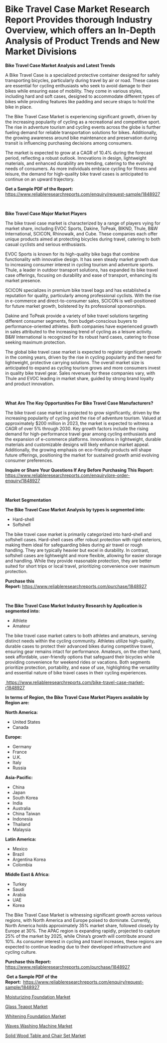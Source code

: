 <p><h1>Bike Travel Case Market Research Report Provides thorough Industry Overview, which offers an In-Depth Analysis of Product Trends and New Market Divisions</h1></p><p><strong>Bike Travel Case Market Analysis and Latest Trends</strong></p>
<p><p>A Bike Travel Case is a specialized protective container designed for safely transporting bicycles, particularly during travel by air or road. These cases are essential for cycling enthusiasts who seek to avoid damage to their bikes while ensuring ease of mobility. They come in various styles, including hard and soft cases, designed to accommodate different types of bikes while providing features like padding and secure straps to hold the bike in place.</p><p>The Bike Travel Case Market is experiencing significant growth, driven by the increasing popularity of cycling as a recreational and competitive sport. The rise in adventure tourism and cycling events across the globe is further fueling demand for reliable transportation solutions for bikes. Additionally, the growing awareness around bike maintenance and preservation during transit is influencing purchasing decisions among consumers.</p><p>The market is expected to grow at a CAGR of 10.4% during the forecast period, reflecting a robust outlook. Innovations in design, lightweight materials, and enhanced durability are trending, catering to the evolving needs of consumers. As more individuals embrace cycling for fitness and leisure, the demand for high-quality bike travel cases is anticipated to continue on an upward trajectory.</p></p>
<p><strong>Get a Sample PDF of the Report:&nbsp;</strong> <a href="https://www.reliableresearchreports.com/enquiry/request-sample/1848927?utm_campaign=36&utm_medium=2&utm_source=Github&utm_content=ia&utm_term=08022025&utm_id=bike-travel-case">https://www.reliableresearchreports.com/enquiry/request-sample/1848927</a></p>
<p>&nbsp;</p>
<p><strong>Bike Travel Case Major Market Players</strong></p>
<p><p>The bike travel case market is characterized by a range of players vying for market share, including EVOC Sports, Dakine, ToPeak, BIKND, Thule, B&W International, SCICON, Rhinowalk, and Cube. These companies each offer unique products aimed at protecting bicycles during travel, catering to both casual cyclists and serious enthusiasts.</p><p>EVOC Sports is known for its high-quality bike bags that combine functionality with innovative design. It has seen steady market growth due to increasing consumer interest in cycling tourism and adventure sports. Thule, a leader in outdoor transport solutions, has expanded its bike travel case offerings, focusing on durability and ease of transport, enhancing its market presence. </p><p>SCICON specializes in premium bike travel bags and has established a reputation for quality, particularly among professional cyclists. With the rise in e-commerce and direct-to-consumer sales, SCICON is well-positioned for future market growth, bolstered by its professional sponsorships.</p><p>Dakine and ToPeak provide a variety of bike travel solutions targeting different consumer segments, from budget-conscious buyers to performance-oriented athletes. Both companies have experienced growth in sales attributed to the increasing trend of cycling as a leisure activity. B&W International is recognized for its robust hard cases, catering to those seeking maximum protection.</p><p>The global bike travel case market is expected to register significant growth in the coming years, driven by the rise in cycling popularity and the need for lightweight, protective carrying solutions. The overall market size is anticipated to expand as cycling tourism grows and more consumers invest in quality bike travel gear. Sales revenues for these companies vary, with Thule and EVOC leading in market share, guided by strong brand loyalty and product innovation.</p></p>
<p>&nbsp;</p>
<p><strong>What Are The Key Opportunities For Bike Travel Case Manufacturers?</strong></p>
<p><p>The bike travel case market is projected to grow significantly, driven by the increasing popularity of cycling and the rise of adventure tourism. Valued at approximately $200 million in 2023, the market is expected to witness a CAGR of over 5% through 2030. Key growth factors include the rising demand for high-performance travel gear among cycling enthusiasts and the expansion of e-commerce platforms. Innovations in lightweight, durable materials and customizable designs will likely enhance market appeal. Additionally, the growing emphasis on eco-friendly products will shape future offerings, positioning the market for sustained growth amid evolving consumer preferences.</p></p>
<p><strong>Inquire or Share Your Questions If Any Before Purchasing This Report:</strong> <a href="https://www.reliableresearchreports.com/enquiry/pre-order-enquiry/1848927?utm_campaign=36&utm_medium=2&utm_source=Github&utm_content=ia&utm_term=08022025&utm_id=bike-travel-case">https://www.reliableresearchreports.com/enquiry/pre-order-enquiry/1848927</a></p>
<p>&nbsp;</p>
<p><strong>Market Segmentation</strong></p>
<p><strong>The Bike Travel Case Market Analysis by types is segmented into:</strong></p>
<p><ul><li>Hard-shell</li><li>Softshell</li></ul></p>
<p><p>The bike travel case market is primarily categorized into hard-shell and softshell cases. Hard-shell cases offer robust protection with rigid exteriors, making them ideal for safeguarding bikes during air travel or rough handling. They are typically heavier but excel in durability. In contrast, softshell cases are lightweight and more flexible, allowing for easier storage and handling. While they provide reasonable protection, they are better suited for short trips or local travel, prioritizing convenience over maximum protection.</p></p>
<p><strong>Purchase this Report:&nbsp;</strong><a href="https://www.reliableresearchreports.com/purchase/1848927?utm_campaign=36&utm_medium=2&utm_source=Github&utm_content=ia&utm_term=08022025&utm_id=bike-travel-case">https://www.reliableresearchreports.com/purchase/1848927</a></p>
<p>&nbsp;</p>
<p><strong>The Bike Travel Case Market Industry Research by Application is segmented into:</strong></p>
<p><ul><li>Athlete</li><li>Amateur</li></ul></p>
<p><p>The bike travel case market caters to both athletes and amateurs, serving distinct needs within the cycling community. Athletes utilize high-quality, durable cases to protect their advanced bikes during competitive travel, ensuring gear remains intact for performance. Amateurs, on the other hand, seek affordable, user-friendly options that safeguard their bicycles while providing convenience for weekend rides or vacations. Both segments prioritize protection, portability, and ease of use, highlighting the versatility and essential nature of bike travel cases in their cycling experiences.</p></p>
<p><a href="https://www.reliableresearchreports.com/bike-travel-case-market-r1848927?utm_campaign=36&utm_medium=2&utm_source=Github&utm_content=ia&utm_term=08022025&utm_id=bike-travel-case">&nbsp;https://www.reliableresearchreports.com/bike-travel-case-market-r1848927</a></p>
<p><strong>In terms of Region, the Bike Travel Case Market Players available by Region are:</strong></p>
<p>
    <p> <strong> North America: </strong>
        <ul>
            <li>United States</li>
            <li>Canada</li>
        </ul>
        </p> 
    <p> <strong> Europe: </strong>
        <ul>
            <li>Germany</li>
            <li>France</li>
            <li>U.K.</li>
            <li>Italy</li>
            <li>Russia</li>
        </ul>
        </p> 
    <p> <strong> Asia-Pacific: </strong>
        <ul>
            <li>China</li>
            <li>Japan</li>
            <li>South Korea</li>
            <li>India</li>
            <li>Australia</li>
            <li>China Taiwan</li>
            <li>Indonesia</li>
            <li>Thailand</li>
            <li>Malaysia</li>
        </ul>
        </p> 
    <p> <strong> Latin America: </strong>
        <ul>
            <li>Mexico</li>
            <li>Brazil</li>
            <li>Argentina Korea</li>
            <li>Colombia</li>
        </ul>
        </p> 
    <p> <strong> Middle East & Africa: </strong>
        <ul>
            <li>Turkey</li>
            <li>Saudi</li>
            <li>Arabia</li>
            <li>UAE</li>
            <li>Korea</li>
        </ul>
    </p>
    </p>
<p><p>The Bike Travel Case Market is witnessing significant growth across various regions, with North America and Europe poised to dominate. Currently, North America holds approximately 35% market share, followed closely by Europe at 30%. The APAC region is expanding rapidly, projected to capture 25% of the market by 2025, while China’s growth will contribute around 10%. As consumer interest in cycling and travel increases, these regions are expected to continue leading due to their developed infrastructure and cycling culture.</p></p>
<p><strong>Purchase this Report: </strong><a href="https://www.reliableresearchreports.com/purchase/1848927?utm_campaign=36&utm_medium=2&utm_source=Github&utm_content=ia&utm_term=08022025&utm_id=bike-travel-case">https://www.reliableresearchreports.com/purchase/1848927</a></p>
<p>&nbsp;<strong>Get a Sample PDF of the Report:&nbsp;&nbsp;</strong><a href="https://www.reliableresearchreports.com/enquiry/request-sample/1848927?utm_campaign=36&utm_medium=2&utm_source=Github&utm_content=ia&utm_term=08022025&utm_id=bike-travel-case">https://www.reliableresearchreports.com/enquiry/request-sample/1848927</a></p>
<p><strong></strong></p>
<p><p><a href="https://github.com/meuskocov/Market-Research-Report-List-1/blob/main/moisturizing-foundation-market.md?utm_campaign=36&utm_medium=2&utm_source=Github&utm_content=ia&utm_term=08022025&utm_id=bike-travel-case">Moisturizing Foundation Market</a></p><p><a href="https://github.com/genayziben/Market-Research-Report-List-1/blob/main/glass-teapot-market.md?utm_campaign=36&utm_medium=2&utm_source=Github&utm_content=ia&utm_term=08022025&utm_id=bike-travel-case">Glass Teapot Market</a></p><p><a href="https://github.com/binnazcassam/Market-Research-Report-List-1/blob/main/whitening-foundation-market.md?utm_campaign=36&utm_medium=2&utm_source=Github&utm_content=ia&utm_term=08022025&utm_id=bike-travel-case">Whitening Foundation Market</a></p><p><a href="https://github.com/elitasvimal/Market-Research-Report-List-1/blob/main/waves-washing-machine-market.md?utm_campaign=36&utm_medium=2&utm_source=Github&utm_content=ia&utm_term=08022025&utm_id=bike-travel-case">Waves Washing Machine Market</a></p><p><a href="https://github.com/raeezkenedz/Market-Research-Report-List-1/blob/main/solid-wood-table-and-chair-set-market.md?utm_campaign=36&utm_medium=2&utm_source=Github&utm_content=ia&utm_term=08022025&utm_id=bike-travel-case">Solid Wood Table and Chair Set Market</a></p></p>